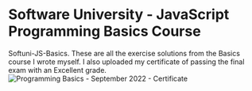 # Software University - JavaScript Programming Basics Course
Softuni-JS-Basics. These are all the exercise solutions from the Basics course I wrote myself. I also uploaded my certificate of passing the final exam with an Excellent grade. 
![Programming Basics - September 2022 - Certificate](https://user-images.githubusercontent.com/109210142/199962186-9efd7b8f-b7dd-4c36-8a0b-6335265a7a3c.jpeg)

